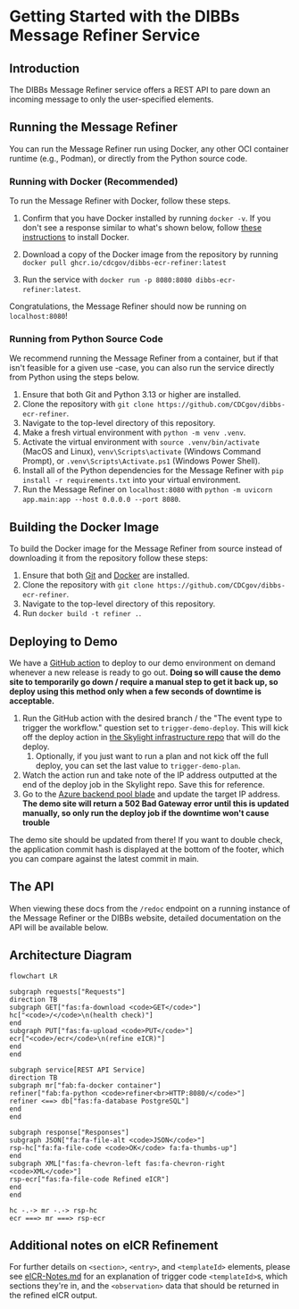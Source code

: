 # Getting Started with the DIBBs Message Refiner Service

## Introduction

The DIBBs Message Refiner service offers a REST API to pare down an incoming message to only the user-specified elements.

## Running the Message Refiner

You can run the Message Refiner run using Docker, any other OCI container runtime (e.g., Podman), or directly from the Python source code.

### Running with Docker (Recommended)

To run the Message Refiner with Docker, follow these steps.

1. Confirm that you have Docker installed by running `docker -v`. If you don't see a response similar to what's shown below, follow [these instructions](https://docs.docker.com/get-docker/) to install Docker.

2. Download a copy of the Docker image from the repository by running `docker pull ghcr.io/cdcgov/dibbs-ecr-refiner:latest`

3. Run the service with `docker run -p 8080:8080 dibbs-ecr-refiner:latest`.

Congratulations, the Message Refiner should now be running on `localhost:8080`!

### Running from Python Source Code

We recommend running the Message Refiner from a container, but if that isn't feasible for a given use -case, you can also run the service directly from Python using the steps below.

1. Ensure that both Git and Python 3.13 or higher are installed.
2. Clone the repository with `git clone https://github.com/CDCgov/dibbs-ecr-refiner`.
3. Navigate to the top-level directory of this repository.
4. Make a fresh virtual environment with `python -m venv .venv`.
5. Activate the virtual environment with `source .venv/bin/activate` (MacOS and Linux), `venv\Scripts\activate` (Windows Command Prompt), or `.venv\Scripts\Activate.ps1` (Windows Power Shell).
6. Install all of the Python dependencies for the Message Refiner with `pip install -r requirements.txt` into your virtual environment.
7. Run the Message Refiner on `localhost:8080` with `python -m uvicorn app.main:app --host 0.0.0.0 --port 8080`.

## Building the Docker Image

To build the Docker image for the Message Refiner from source instead of downloading it from the repository follow these steps:

1. Ensure that both [Git](https://git-scm.com/book/en/v2/Getting-Started-Installing-Git) and [Docker](https://docs.docker.com/get-docker/) are installed.
2. Clone the repository with `git clone https://github.com/CDCgov/dibbs-ecr-refiner`.
3. Navigate to the top-level directory of this repository.
4. Run `docker build -t refiner .`.

## Deploying to Demo

We have a [GitHub action](https://github.com/CDCgov/dibbs-ecr-refiner/actions/workflows/trigger_demo_workflow.yaml) to deploy to our demo environment on demand whenever a new release is ready to go out. **Doing so will cause the demo site to temporarily go down / require a manual step to get it back up, so deploy using this method only when a few seconds of downtime is acceptable.**

1. Run the GitHub action with the desired branch / the "The event type to trigger the workflow." question set to `trigger-demo-deploy`. This will kick off the deploy action in [the Skylight infrastructure repo](https://github.com/skylight-hq/dibbs-tf-envs/actions/workflows/deploy_dibbs_services_azure_demo.yaml) that will do the deploy.
   1. Optionally, if you just want to run a plan and not kick off the full deploy, you can set the last value to `trigger-demo-plan`.
1. Watch the action run and take note of the IP address outputted at the end of the deploy job in the Skylight repo. Save this for reference.
1. Go to the [Azure backend pool blade](https://portal.azure.com/?l=en.en-us#view/Microsoft_Azure_HybridNetworking/ApplicationGatewayBackendPoolBladeV2/backendPoolId/%2Fsubscriptions%2F6848426c-8ca8-4832-b493-fed851be1f95%2FresourceGroups%2Fdibbs-global-demo%2Fproviders%2FMicrosoft.Network%2FapplicationGateways%2Fhub-appgw%2FbackendAddressPools%2Fdibbs-global-demo-be-ecr-refiner/applicationGatewayVnetId/%2Fsubscriptions%2F6848426c-8ca8-4832-b493-fed851be1f95%2FresourceGroups%2Fdibbs-global-demo%2Fproviders%2FMicrosoft.Network%2FvirtualNetworks%2Fdibbs-global-demo-hub-network/isEdit~/true/isTlsProxyAfecFlagEnabled~/false) and update the target IP address. **The demo site will return a 502 Bad Gateway error until this is updated manually, so only run the deploy job if the downtime won't cause trouble**

The demo site should be updated from there! If you want to double check, the application commit hash is displayed at the bottom of the footer, which you can compare against the latest commit in main.

## The API

When viewing these docs from the `/redoc` endpoint on a running instance of the Message Refiner or the DIBBs website, detailed documentation on the API will be available below.

## Architecture Diagram

```mermaid
flowchart LR

subgraph requests["Requests"]
direction TB
subgraph GET["fas:fa-download <code>GET</code>"]
hc["<code>/</code>\n(health check)"]
end
subgraph PUT["fas:fa-upload <code>PUT</code>"]
ecr["<code>/ecr</code>\n(refine eICR)"]
end
end

subgraph service[REST API Service]
direction TB
subgraph mr["fab:fa-docker container"]
refiner["fab:fa-python <code>refiner<br>HTTP:8080/</code>"]
refiner <==> db["fas:fa-database PostgreSQL"]
end
end

subgraph response["Responses"]
subgraph JSON["fa:fa-file-alt <code>JSON</code>"]
rsp-hc["fa:fa-file-code <code>OK</code> fa:fa-thumbs-up"]
end
subgraph XML["fas:fa-chevron-left fas:fa-chevron-right <code>XML</code>"]
rsp-ecr["fas:fa-file-code Refined eICR"]
end
end

hc -.-> mr -.-> rsp-hc
ecr ===> mr ===> rsp-ecr

```

## Additional notes on eICR Refinement

For further details on `<section>`, `<entry>`, and `<templateId>` elements, please see [eICR-Notes.md](eICR-Notes.md) for an explanation of trigger code `<templateId>`s, which sections they're in, and the `<observation>` data that should be returned in the refined eICR output.

```

```
